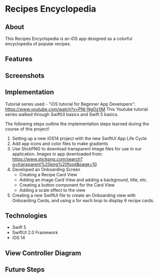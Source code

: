 #  Recipes Encyclopedia

## About

This Recipes Encyclopedia is an iOS app designed as a colorful encyclopedia of popular recipes. 

## Features

## Screenshots

## Implementation 
Tutorial series used - "iOS tutorial for Beginner App Developers": https://www.youtube.com/watch?v=PNI-NgOz1jM
This Youtube tutorial series walked through SwiftUI basics and Swift 5 basics. 


The following steps outline the implementation steps learned during the course of this project!

1. Setting up a new iOS14 project with the new SwiftUI App Life Cycle
2. Add app icons and color files to make gradients
3. Use StickPNG to download transparent image files for use in our application. Images in app downloaded from: https://www.stickpng.com/search?q=transparent%20png%20food&page=10
4. Developed an Onboarding Screen
    - Creating a Recipe Card View
    - Adding an image Card View and adding a background, title, etc.
    - Creating a button component for the Card View
    - Adding a scale effect to the view
5. Creating a new SwiftUI file to create an Onboarding view with Onboarding Cards, and using a for each loop to display 6 recipe cards.



## Technologies
- Swift 5
- SwiftUI 2.0 Framework
- iOS 14

## View Controller Diagram

## Future Steps




